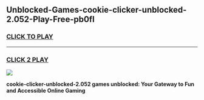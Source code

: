 
## Unblocked-Games-cookie-clicker-unblocked-2.052-Play-Free-pb0fl
<h3>
<a href="https://premium76.site?title=cookie-clicker-unblocked-2.052&ref=20M">CLICK TO PLAY</a></h3>
<hr>

<h3>
<a href="https://premium76.site?title=cookie-clicker-unblocked-2.052&ref=20M">CLICK 2 PLAY</a>
  
</h3>

<a href="https://premium76.site?title=cookie-clicker-unblocked-2.052&ref=19M"><img src="https://clearcache.store/games.png"></a>


**cookie-clicker-unblocked-2.052 games unblocked: Your Gateway to Fun and Accessible Online Gaming**
